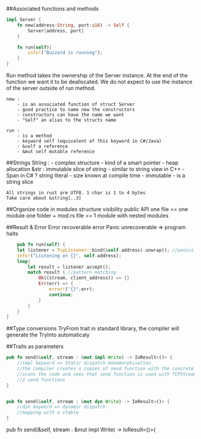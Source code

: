 ##Associated functions and methods


```rust
impl Server {
    fn new(address:String, port:u16) -> Self {
        Server{address, port}
    }

    fn run(self){
        info!("Buzzard is running");
    }
}
```
Run method takes the ownership of the Server instance.
At the end of the function we want it to be deallocated.
We do not expect to use the instance of the server outside of run method.

    new : 
        - is an associated function of struct Server
        - good practice to name new the constructors
        - constructors can have the name we want
        - "Self" an alias to the structs name

    run :
        - is a method
        - keyword self (equivalent of this keyword in C#/Java)
        - &self a reference
        - &mut self mutable reference

##Strings
    String :
        - complex structure
        - kind of a smart pointer
        - heap allocation
    &str : immutable slice of string
        - similar to string view in C++
        - Span in C# ?
    string literal
        - size known at compile time
        - immutable
        - is a string slice

    All strings in rust are UTF8. 1 char is 1 to 4 bytes
    Take care about &string[..3]


##Organize code in modules
    structure
    visibility
    public API
    one file == one module
    one folder + mod.rs file == 1 module with nested modules

##Result & Error
    Error<T> recoverable error
    Panic unrecoverable => program halts

```rust
    pub fn run(self) {
    let listener = TcpListener::bind(&self.address).unwrap(); //panics if error
    info!("Listening on {}", self.address);
    loop{
        let result = listener.accept();
        match result { //pattern matching
            Ok((stream, client_address)) => {}
            Err(err) => {
                error!("{}",err);
                continue;
            }
        }
    }
}
```

##Type conversions
    TryFrom trait in standard library, the compiler will generate the TryInto automaticaly


##Traits as parameters
```rust
pub fn send(&self, stream : &mut impl Write) -> IoResult<()> {
    //impl keyword => Static dispatch monomorphisation
    //the compiler creates n copies of send function with the concrete impl of the write trait
    //scans the code and sees that send function is used with TCPStream and File, it will create
    //2 send functions
}


pub fn send(&self, stream : &mut dyn Write) -> IoResult<()> {
    //dyn keyword => dynamic dispatch
    //mapping with a vtable
}


```
pub fn send(&self, stream : &mut impl Write) -> IoResult<()>{

